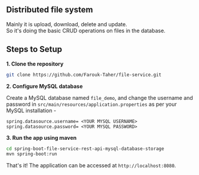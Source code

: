 ## Distributed file system

Mainly it is upload, download, delete and update. <br>
So it's doing the basic CRUD operations on files in the database.

## Steps to Setup

**1. Clone the repository** 

```bash
git clone https://github.com/Farouk-Taher/file-service.git
```

**2. Configure MySQL database**

Create a MySQL database named `file_demo`, and change the username and password in `src/main/resources/application.properties` as per your MySQL
installation -

```properties
spring.datasource.username= <YOUR MYSQL USERNAME>
spring.datasource.password= <YOUR MYSQL PASSWORD>
```

**3. Run the app using maven**

```bash
cd spring-boot-file-service-rest-api-mysql-database-storage
mvn spring-boot:run
```

That's it! The application can be accessed at `http://localhost:8080`.
